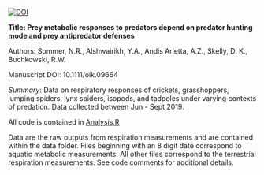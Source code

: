 [![DOI](https://zenodo.org/badge/588296436.svg)](https://zenodo.org/badge/latestdoi/588296436)

__Title: Prey metabolic responses to predators depend on predator hunting mode and prey antipredator defenses__

Authors: Sommer, N.R., Alshwairikh, Y.A., Andis Arietta, A.Z., Skelly, D. K., Buchkowski, R.W.

Manuscript DOI: 10.1111/oik.09664

*Summary*: Data on respiratory responses of crickets, grasshoppers, jumping spiders, lynx spiders, isopods, and tadpoles under varying contexts of predation. Data collected between Jun - Sept 2019.

All code is contained in [Analysis.R](Analysis.R)

Data are the raw outputs from respiration measurements and are contained within the data folder. Files beginning with an 8 digit date correspond to aquatic metabolic measurements. All other files correspond to the terrestrial respiration measurements. See code comments for additional details. 

